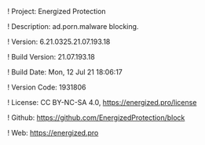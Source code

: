 ! Project: Energized Protection

! Description: ad.porn.malware blocking.

! Version: 6.21.0325.21.07.193.18

! Build Version: 21.07.193.18

! Build Date: Mon, 12 Jul 21 18:06:17

! Version Code: 1931806

! License: CC BY-NC-SA 4.0, https://energized.pro/license

! Github: https://github.com/EnergizedProtection/block

! Web: https://energized.pro
